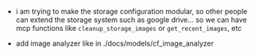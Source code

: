 - i am trying to make the storage configuration modular, so other people can extend the storage system such as google drive... so we can have mcp functions like `cleanup_storage_images` or `get_recent_images`, etc

- add image analyzer like in ./docs/models/cf_image_analyzer